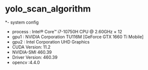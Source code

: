 # yolo_scan_algorithm

*- system config
* process : Intel® Core™ i7-10750H CPU @ 2.60GHz × 12
* gpu1 : NVIDIA Corporation TU116M [GeForce GTX 1660 Ti Mobile]
* gpu2 : Intel Corporation UHD Graphics
* CUDA Version: 11.2
* NVIDIA-SMI 460.39
* Driver Version: 460.39
* opencv :4.4.0
